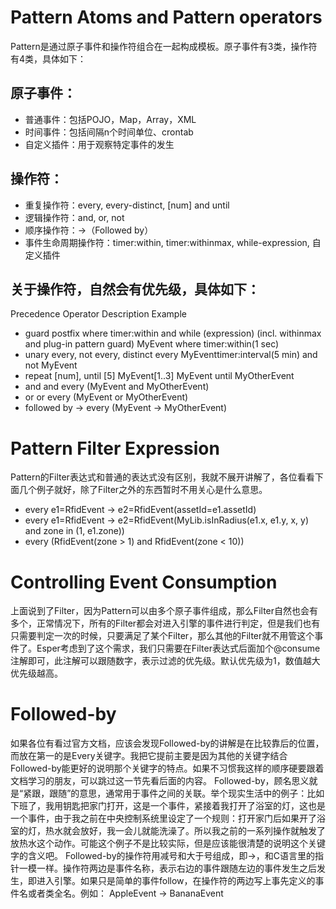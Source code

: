 # Pattern Atoms and Pattern operators
Pattern是通过原子事件和操作符组合在一起构成模板。原子事件有3类，操作符有4类，具体如下：

## 原子事件：
- 普通事件：包括POJO，Map，Array，XML
- 时间事件：包括间隔n个时间单位、crontab
- 自定义插件：用于观察特定事件的发生

## 操作符：
- 重复操作符：every, every-distinct, [num] and until
- 逻辑操作符：and, or, not
- 顺序操作符：->（Followed by）
- 事件生命周期操作符：timer:within, timer:withinmax, while-expression, 自定义插件

## 关于操作符，自然会有优先级，具体如下：
Precedence Operator Description Example
- guard postfix where timer:within and while (expression) (incl. withinmax and plug-in pattern guard) MyEvent where timer:within(1 sec)
- unary every, not every, distinct every MyEventtimer:interval(5 min) and not MyEvent
- repeat [num], until [5] MyEvent[1..3] MyEvent until MyOtherEvent
- and and every (MyEvent and MyOtherEvent)
- or or every (MyEvent or MyOtherEvent)
- followed by -> every (MyEvent -> MyOtherEvent)

# Pattern Filter Expression
Pattern的Filter表达式和普通的表达式没有区别，我就不展开讲解了，各位看看下面几个例子就好，除了Filter之外的东西暂时不用关心是什么意思。
- every e1=RfidEvent -> e2=RfidEvent(assetId=e1.assetId)
- every e1=RfidEvent -> e2=RfidEvent(MyLib.isInRadius(e1.x, e1.y, x, y) and zone in (1, e1.zone))
- every (RfidEvent(zone > 1) and RfidEvent(zone < 10))

# Controlling Event Consumption
上面说到了Filter，因为Pattern可以由多个原子事件组成，那么Filter自然也会有多个，正常情况下，所有的Filter都会对进入引擎的事件进行判定，但是我们也有只需要判定一次的时候，只要满足了某个Filter，那么其他的Filter就不用管这个事件了。Esper考虑到了这个需求，我们只需要在Filter表达式后面加个@consume注解即可，此注解可以跟随数字，表示过滤的优先级。默认优先级为1，数值越大优先级越高。

# Followed-by
如果各位有看过官方文档，应该会发现Followed-by的讲解是在比较靠后的位置，而放在第一的是Every关键字。我把它提前主要是因为其他的关键字结合Followed-by能更好的说明那个关键字的特点。如果不习惯我这样的顺序硬要跟着文档学习的朋友，可以跳过这一节先看后面的内容。
Followed-by，顾名思义就是“紧跟，跟随”的意思，通常用于事件之间的关联。举个现实生活中的例子：比如下班了，我用钥匙把家门打开，这是一个事件，紧接着我打开了浴室的灯，这也是一个事件，由于我之前在中央控制系统里设定了一个规则：打开家门后如果开了浴室的灯，热水就会放好，我一会儿就能洗澡了。所以我之前的一系列操作就触发了放热水这个动作。可能这个例子不是比较实际，但是应该能很清楚的说明这个关键字的含义吧。
Followed-by的操作符用减号和大于号组成，即->，和C语言里的指针一模一样。操作符两边是事件名称，表示右边的事件跟随左边的事件发生之后发生，即进入引擎。如果只是简单的事件follow，在操作符的两边写上事先定义的事件名或者类全名。例如： AppleEvent -> BananaEvent 
